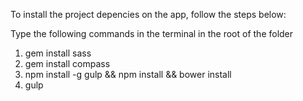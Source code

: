To install the project depencies on the app, follow the steps below:

Type the following commands in the terminal in the root of the folder
1) gem install sass
2) gem install compass
3) npm install -g gulp && npm install && bower install
4) gulp
